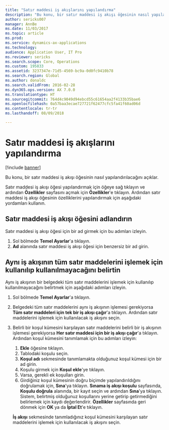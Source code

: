 ```yaml
---
title: "Satır maddesi iş akışlarını yapılandırma"
description: "Bu konu, bir satır maddesi iş akışı öğesinin nasıl yapılandırılacağını açıklar."
author: sericks007
manager: AnnBe
ms.date: 11/03/2017
ms.topic: article
ms.prod: 
ms.service: dynamics-ax-applications
ms.technology: 
audience: Application User, IT Pro
ms.reviewer: sericks
ms.search.scope: Core, Operations
ms.custom: 195833
ms.assetid: 3237347e-71d5-4569-bc9a-0d0fc9410b78
ms.search.region: Global
ms.author: donaldc
ms.search.validFrom: 2016-02-28
ms.dyn365.ops.version: AX 7.0.0
ms.translationtype: HT
ms.sourcegitcommit: 764d4c9049d94ebcd55c61654aa2f4133b35bae6
ms.openlocfilehash: 0a57baa3ecae727721f62477cfc5fa41f60ad06d
ms.contentlocale: tr-tr
ms.lasthandoff: 08/09/2018

---
```


# <a name="configure-line-item-workflows"></a>Satır maddesi iş akışlarını yapılandırma

[!include [banner](../includes/banner.md)]

Bu konu, bir satır maddesi iş akışı öğesinin nasıl yapılandırılacağını açıklar.

Satır maddesi iş akışı öğesi yapılandırmak için öğeye sağ tıklayın ve ardından **Özellikler** sayfasını açmak için **Özellikler**'e tıklayın. Ardından satır maddesi iş akışı öğesinin özelliklerini yapılandırmak için aşağıdaki yordamları kullanın.

## <a name="name-the-line-item-workflow-element"></a>Satır maddesi iş akışı öğesini adlandırın
Satır maddesi iş akışı öğesi için bir ad girmek için bu adımları izleyin.

1.  Sol bölmede **Temel Ayarlar**'a tıklayın.
2.  **Ad** alanında satır maddesi iş akışı öğesi için benzersiz bir ad girin.

## <a name="specify-whether-the-same-workflow-is-used-to-process-all-line-items"></a>Aynı iş akışının tüm satır maddelerini işlemek için kullanılıp kullanılmayacağını belirtin
Aynı iş akışının bir belgedeki tüm satır maddelerini işlemek için kullanılıp kullanılmayacağını belirtmek için aşağıdaki adımları izleyin.

1.  Sol bölmede **Temel Ayarlar**'a tıklayın.
2.  Belgedeki tüm satır maddelerini aynı iş akışının işlemesi gerekiyorsa **Tüm satır maddeleri için tek bir iş akışı çağır**'a tıklayın. Ardından satır maddelerini işlemek için kullanılacak iş akışını seçin.
3.  Belirli bir koşul kümesini karşılayan satır maddelerini belirli bir iş akışının işlemesi gerekiyorsa **Her satır maddesi için bir iş akışı çağır**'a tıklayın. Ardından koşul kümesini tanımlamak için bu adımları izleyin:
    1.  **Ekle** öğesine tıklayın.
    2.  Tablodaki koşulu seçin.
    3.  **Koşul adı** sekmesinde tanımlamakta olduğunuz koşul kümesi için bir ad girin.
    4.  Koşulu girmek için **Koşul ekle**'ye tıklayın.
    5.  Varsa, gerekli ek koşulları girin.
    6.  Girdiğiniz koşul kümesinin doğru biçimde yapılandırıldığını doğrulamak için, **Sına**'ya tıklayın. **Sınama iş akışı koşulu** sayfasında, **Koşulu doğrula** alanında, bir kayıt seçin ve ardından **Sına**'ya tıklayın. Sistem, belirtmiş olduğunuz koşullarını yerine getirip getirmediğini belirlemek için kaydı değerlendirir. **Özellikler** sayfasında geri dönmek için **OK** ya da **İptal Et**'e tıklayın.

    **İş akışı** sekmesinde tanımladığınız koşul kümesini karşılayan satır maddelerini işlemek için kullanılacak iş akışını seçin.





